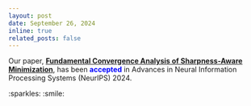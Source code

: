 ```yaml
---
layout: post
date: September 26, 2024
inline: true
related_posts: false
---
```


<p>
  Our paper, <strong><a href="https://arxiv.org/abs/2401.08060" target="_blank">Fundamental Convergence Analysis of Sharpness-Aware Minimization</a></strong>, has been <strong><span style="color: blue;">accepted</span></strong> in Advances in Neural Information Processing Systems (NeurIPS) 2024.
</p>
:sparkles: :smile:
